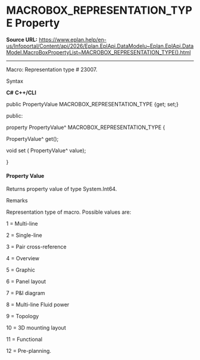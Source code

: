 # MACROBOX_REPRESENTATION_TYPE Property

**Source URL:** https://www.eplan.help/en-us/Infoportal/Content/api/2026/Eplan.EplApi.DataModelu~Eplan.EplApi.DataModel.MacroBoxPropertyList~MACROBOX_REPRESENTATION_TYPE().html

---

Macro: Representation type # 23007.

Syntax

**C#**
**C++/CLI**


public PropertyValue MACROBOX_REPRESENTATION_TYPE {get; set;}

public:

property PropertyValue^ MACROBOX_REPRESENTATION_TYPE {

   PropertyValue^ get();

   void set (    PropertyValue^ value);

}


#### Property Value

Returns property value of type System.Int64.

Remarks

Representation type of macro. Possible values are:

1 = Multi-line

2 = Single-line

3 = Pair cross-reference

4 = Overview

5 = Graphic

6 = Panel layout

7 = P&I diagram

8 = Multi-line Fluid power

9 = Topology

10 = 3D mounting layout

11 = Functional

12 = Pre-planning.
